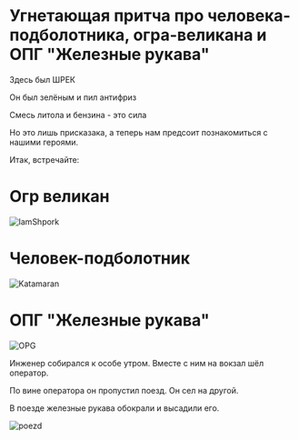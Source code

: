 # Угнетающая притча про человека-подболотника, огра-великана и ОПГ "Железные рукава"

Здесь был ШРЕК

Он был зелёным и пил антифриз

Смесь литола и бензина - это сила

Но это лишь присказака, а теперь нам предсоит познакомиться с нашими героями.

Итак, встречайте:

# Огр великан

![IamShpork](https://steamcdn-a.akamaihd.net/steamcommunity/public/images/avatars/d3/d394f0b9269fd0eebb90f384f0765a9ccbeb1110_full.jpg "IamShpork")

# Человек-подболотник

![Katamaran](https://i.ytimg.com/vi/brveQGvr7Ro/maxresdefault.jpg "Katamaran")

# ОПГ "Железные рукава"
![OPG](https://avatars.mds.yandex.net/get-zen_doc/1708012/pub_5e0459a9e6cb9b00b1dc0e68_5e05e93adf944400ae0b3547/scale_1200 "OPG")


Инженер собирался к особе утром. Вместе с ним на вокзал шёл оператор.

По вине оператора он пропустил поезд. Он сел на другой.

В поезде железные рукава обокрали и высадили его.

![poezd](https://encrypted-tbn0.gstatic.com/images?q=tbn%3AANd9GcQTZ1wDTeemukPQQQm80-YdPzaNdB2P0T7eWw&usqp=CAU "poezd")
